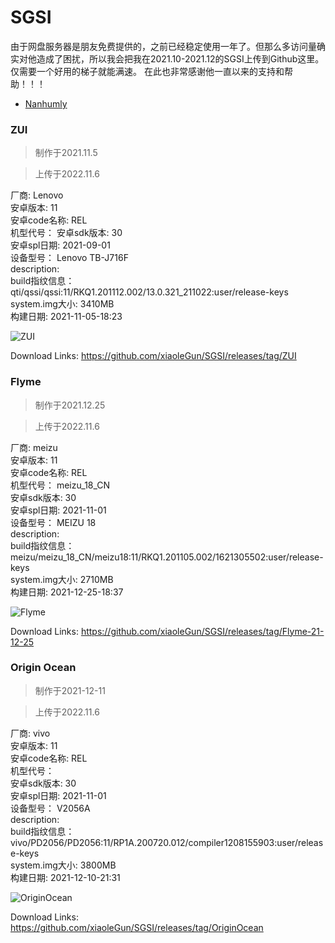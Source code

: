 # SGSI
由于网盘服务器是朋友免费提供的，之前已经稳定使用一年了。但那么多访问量确实对他造成了困扰，所以我会把我在2021.10-2021.12的SGSI上传到Github这里。仅需要一个好用的梯子就能满速。
在此也非常感谢他一直以来的支持和帮助！！！
- [Nanhumly](https://github.com/Nanhumly)

### ZUI
> 制作于2021.11.5

> 上传于2022.11.6

厂商: Lenovo  
安卓版本: 11  
安卓code名称: REL  
机型代号： 
安卓sdk版本: 30  
安卓spl日期: 2021-09-01  
设备型号： Lenovo TB-J716F  
description:   
build指纹信息： qti/qssi/qssi:11/RKQ1.201112.002/13.0.321_211022:user/release-keys  
system.img大小: 3410MB  
构建日期: 2021-11-05-18:23  

![ZUI](https://s1.ax1x.com/2022/11/06/xXbe8H.jpg)

Download Links: https://github.com/xiaoleGun/SGSI/releases/tag/ZUI

### Flyme
> 制作于2021.12.25

> 上传于2022.11.6

厂商: meizu  
安卓版本: 11  
安卓code名称: REL  
机型代号： meizu_18_CN  
安卓sdk版本: 30  
安卓spl日期: 2021-11-01  
设备型号： MEIZU 18  
description:   
build指纹信息： meizu/meizu_18_CN/meizu18:11/RKQ1.201105.002/1621305502:user/release-keys  
system.img大小: 2710MB  
构建日期: 2021-12-25-18:37  

![Flyme](https://s1.ax1x.com/2022/11/06/xXqhlj.jpg)

Download Links: https://github.com/xiaoleGun/SGSI/releases/tag/Flyme-21-12-25

### Origin Ocean
> 制作于2021-12-11

> 上传于2022.11.6

厂商: vivo  
安卓版本: 11  
安卓code名称: REL  
机型代号：   
安卓sdk版本: 30  
安卓spl日期: 2021-11-01  
设备型号： V2056A  
description:   
build指纹信息： vivo/PD2056/PD2056:11/RP1A.200720.012/compiler1208155903:user/release-keys  
system.img大小: 3800MB  
构建日期: 2021-12-10-21:31  

![OriginOcean](https://s1.ax1x.com/2022/11/06/xXLxPS.jpg)

Download Links: https://github.com/xiaoleGun/SGSI/releases/tag/OriginOcean
